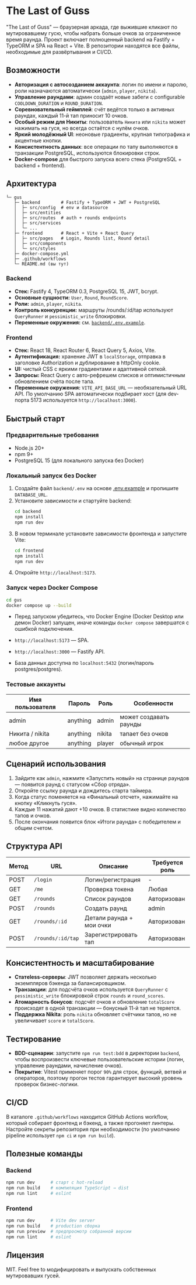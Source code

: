 # The Last of Guss

"The Last of Guss" — браузерная аркада, где выжившие кликают по мутировавшему гусю, чтобы набрать больше очков за ограниченное время раунда. Проект включает полноценный backend на Fastify + TypeORM и SPA на React + Vite. В репозитории находятся все файлы, необходимые для развёртывания и CI/CD.

## Возможности

- **Авторизация с автосозданием аккаунта**: логин по имени и паролю, роли назначаются автоматически (`admin`, `player`, `nikita`).
- **Управление раундами**: админ создаёт новые забеги с configurable `COOLDOWN_DURATION` и `ROUND_DURATION`.
- **Соревновательный геймплей**: счёт ведётся только в активных раундах, каждый 11-й тап приносит 10 очков.
- **Особый режим для Никиты**: пользователь `Никита` или `nikita` может нажимать на гуся, но всегда остаётся с нулём очков.
- **Яркий молодёжный UI**: неоновые градиенты, крупная типографика и акцентные кнопки.
- **Консистентность данных**: все операции по тапу выполняются в транзакции PostgreSQL, используются блокировки строк.
- **Docker-compose** для быстрого запуска всего стека (PostgreSQL + backend + frontend).

## Архитектура

```
└─ gus
   ├─ backend        # Fastify + TypeORM + JWT + PostgreSQL
   │  ├─ src/config  # env и datasource
   │  ├─ src/entities
   │  ├─ src/routes  # auth + rounds endpoints
   │  ├─ src/services
   │  └─ ...
   ├─ frontend       # React + Vite + React Query
   │  ├─ src/pages   # Login, Rounds list, Round detail
   │  ├─ src/components
   │  └─ src/styles
   ├─ docker-compose.yml
   ├─ .github/workflows
   └─ README.md (вы тут)
```

### Backend

- **Стек:** Fastify 4, TypeORM 0.3, PostgreSQL 15, JWT, bcrypt.
- **Основные сущности:** `User`, `Round`, `RoundScore`.
- **Роли:** `admin`, `player`, `nikita`.
- **Контроль конкуренции:** маршруты /rounds/:id/tap используют `QueryRunner` и `pessimistic_write` блокировки.
- **Переменные окружения:** см. [`backend/.env.example`](backend/.env.example).

### Frontend

- **Стек:** React 18, React Router 6, React Query 5, Axios, Vite.
- **Аутентификация:** хранение JWT в `localStorage`, отправка в заголовке Authorization и дублирование в httpOnly cookie.
- **UI:** чистый CSS с яркими градиентами и адаптивной сеткой.
- **Запросы:** React Query с авто-рефрешем списков и оптимистичным обновлением счёта после тапа.
- **Переменные окружения:** `VITE_API_BASE_URL` — необязательный URL API. По умолчанию SPA автоматически подбирает хост (для dev-порта 5173 используется `http://localhost:3000`).

## Быстрый старт

### Предварительные требования

- Node.js 20+
- npm 9+
- PostgreSQL 15 (для локального запуска без Docker)

### Локальный запуск без Docker

1. Создайте файл `backend/.env` на основе [.env.example](backend/.env.example) и пропишите `DATABASE_URL`.
2. Установите зависимости и стартуйте backend:
   ```bash
   cd backend
   npm install
   npm run dev
   ```
3. В новом терминале установите зависимости фронтенда и запустите Vite:
   ```bash
   cd frontend
   npm install
   npm run dev
   ```
4. Откройте `http://localhost:5173`.

### Запуск через Docker Compose

```bash
cd gus
docker compose up --build
```

- Перед запуском убедитесь, что Docker Engine (Docker Desktop или демон Docker) запущен, иначе команды `docker compose` завершатся с ошибкой подключения.

- `http://localhost:5173` — SPA.
- `http://localhost:3000` — Fastify API.
- База данных доступна по `localhost:5432` (логин/пароль postgres/postgres).

### Тестовые аккаунты

| Имя пользователя | Пароль      | Роль    | Особенности                              |
| ---------------- | ----------- | ------- | ---------------------------------------- |
| admin            | anything    | admin   | может создавать раунды                   |
| Никита / nikita  | anything    | nikita  | тапает без очков                         |
| любое другое     | anything    | player  | обычный игрок                            |

## Сценарий использования

1. Зайдите как `admin`, нажмите «Запустить новый» на странице раундов — появится раунд с статусом «Сбор отряда».
2. Откройте ссылку раунда и дождитесь старта таймера.
3. Когда статус поменяется на «Финальный отсчет», нажимайте на кнопку «Кликнуть гуся».
4. Каждые 11 нажатий дают +10 очков. В статистике видно количество тапов и очков.
5. После окончания появится блок «Итоги раунда» с победителем и общим счетом.

## Структура API

| Метод | URL                  | Описание                             | Требуется роль |
| ----- | -------------------- | ------------------------------------ | -------------- |
| POST  | `/login`             | Логин/регистрация                    | -              |
| GET   | `/me`                | Проверка токена                      | Любая          |
| GET   | `/rounds`            | Список раундов                       | Авторизован    |
| POST  | `/rounds`            | Создать раунд                        | admin          |
| GET   | `/rounds/:id`        | Детали раунда + мои очки             | Авторизован    |
| POST  | `/rounds/:id/tap`    | Зарегистрировать тап                 | Авторизован    |

## Консистентность и масштабирование

- **Статeless-серверы**: JWT позволяет держать несколько экземпляров бэкенда за балансировщиком.
- **Транзакции**: для подсчёта очков используется `QueryRunner` с `pessimistic_write` блокировкой строк `rounds` и `round_scores`.
- **Атомарность бонусов**: подсчёт очков и обновление `totalScore` происходят в одной транзакции — бонусный 11-й тап не теряется.
- **Поддержка Nikita**: роль `nikita` обновляет счётчики тапов, но не увеличивает `score` и `totalScore`.

## Тестирование

- **BDD-сценарии**: запустите `npm run test:bdd` в директории `backend`, чтобы воспроизвести ключевые пользовательские истории (логин, управление раундами, начисление очков).
- **Покрытие**: Vitest применяет порог `90%` для строк, функций, ветвей и операторов, поэтому прогон тестов гарантирует высокий уровень проверок бизнес-логики.

## CI/CD

В каталоге `.github/workflows` находится GitHub Actions workflow, который собирает фронтенд и бэкенд, а также прогоняет линтеры. Настройте секреты репозитория при необходимости (по умолчанию pipeline использует `npm ci` и `npm run build`).

## Полезные команды

### Backend

```bash
npm run dev      # старт с hot-reload
npm run build    # компиляция TypeScript → dist
npm run lint     # eslint
```

### Frontend

```bash
npm run dev      # Vite dev server
npm run build    # production сборка
npm run preview  # предпросмотр собранной версии
npm run lint     # eslint
```

## Лицензия

MIT. Feel free to модифицировать и выпускать собственных мутировавших гусей.
